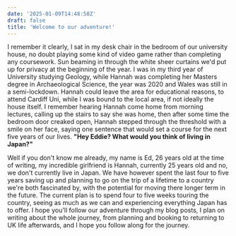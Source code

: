 ```yaml
---
date: '2025-01-09T14:48:58Z'
draft: false
title: 'Welcome to our adventure!'
---
```


I remember it clearly, I sat in my desk chair in the bedroom of our university house, no doubt playing some kind of video game rather than completing any coursework. Sun beaming in through the white sheer curtains we'd put up for privacy at the beginning of the year. I was in my third year of University studying Geology, while Hannah was completing her Masters degree in Archaeological Science, the year was 2020 and Wales was still in a semi-lockdown. Hannah could leave the area for educational reasons, to attend Cardiff Uni, while I was bound to the local area, if not ideally the house itself. I remember hearing Hannah come home from morning lectures, calling up the stairs to say she was home, then after some time the bedroom door creaked open, Hannah stepped through the threshold with a smile on her face, saying one sentence that would set a course for the next five years of our lives. **"Hey Eddie? What would you think of living in Japan?"**

Well if you don't know me already, my name is Ed, 26 years old at the time of writing, my incredible girlfriend is Hannah, currently 25 years old and no, we don't currently live in Japan. We have however spent the last four to five years saving up and planning to go on the trip of a lifetime to a country we're both fascinated by, with the potential for moving there longer term in the future. The current plan is to spend four to five weeks touring the country, seeing as much as we can and experiencing everything Japan has to offer. I hope you'll follow our adventure through my blog posts, I plan on writing about the whole journey, from planning and booking to returning to UK life afterwards, and I hope you follow along for the journey.